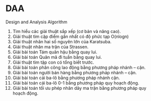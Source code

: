 # DAA
Design and Analysis Algorithm
1. Tìm hiểu các giải thuật sắp xếp (cơ bản và nâng cao).
2. Giải thuật tìm cặp điểm gần nhất có độ phức tạp O(nlogn)
3. Giải thuật nhân hai số nguyên lớn của Karatsuba.
4. Giải thuật nhân ma trận của Strassen.
5. Giải bài toán Tám quân hậu bằng quay lui.
6. Giải bài toán Quân mã đi tuần bằng quay lui.
7. Giải thuật tìm tập con có tổng biết trước.
8. Giải bài toán phân công lao động bằng phương pháp nhánh – cận.
9. Giải bài toán người bán hàng bằng phương pháp nhánh – cận.
10. Giải bài toán cái ba-lô bằng phương pháp nhánh cận.
11. Giải bài toán cái ba-lô 0-1 bằng phương pháp quy hoạch động.
12. Giải bài toán tối ưu phép nhân dãy ma trận bằng phương pháp quy hoạch động.
